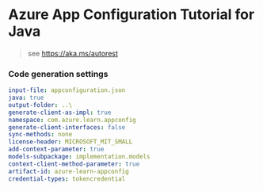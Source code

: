 # Azure App Configuration Tutorial for Java

> see https://aka.ms/autorest

### Code generation settings
``` yaml
input-file: appconfiguration.json
java: true
output-folder: ..\
generate-client-as-impl: true
namespace: com.azure.learn.appconfig
generate-client-interfaces: false
sync-methods: none
license-header: MICROSOFT_MIT_SMALL
add-context-parameter: true
models-subpackage: implementation.models
context-client-method-parameter: true
artifact-id: azure-learn-appconfig
credential-types: tokencredential
```
